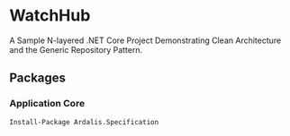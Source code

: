 # WatchHub
A Sample N-layered .NET Core Project Demonstrating Clean Architecture and the Generic Repository Pattern.

## Packages

### Application Core
```
Install-Package Ardalis.Specification
```

